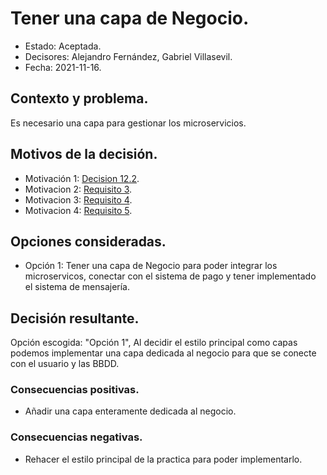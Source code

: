 # Tener una capa de Negocio.

* Estado: Aceptada.
* Decisores: Alejandro Fernández, Gabriel Villasevil.
* Fecha: 2021-11-16.

## Contexto y problema.

Es necesario una capa para gestionar los microservicios.

## Motivos de la decisión.

* Motivación 1: [Decision 12.2](https://github.com/santo2927/DAS-2021-22-/blob/master/Decisión%20de%20diseño%2012.2.md).
* Motivacion 2: [Requisito 3](https://github.com/santo2927/DAS-2021-22-/blob/master/Requisitos/R3%20Integrar%20Microservicios.txt).
* Motivacion 3: [Requisito 4](https://github.com/santo2927/DAS-2021-22-/blob/master/Requisitos/R4%20Conectar%20con%20el%20Sistema%20de%20pago.txt).
* Motivacion 4: [Requisito 5](https://github.com/santo2927/DAS-2021-22-/blob/master/Requisitos/R5%20Sistema%20de%20Mensajería.txt).

## Opciones consideradas.

* Opción 1: Tener una capa de Negocio para poder integrar los microservicos, conectar con el sistema de pago y tener implementado el sistema de mensajería.

## Decisión resultante.

Opción escogida: "Opción 1", Al decidir el estilo principal como capas podemos implementar una capa dedicada al negocio para que se conecte con el usuario y las BBDD.

### Consecuencias positivas.

* Añadir una capa enteramente dedicada al negocio.

### Consecuencias negativas.

* Rehacer el estilo principal de la practica para poder implementarlo.
